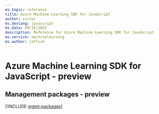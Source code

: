 ```yaml
---
ms.topic: reference
title: Azure Machine Learning SDK for JavaScript
author: xirzec
ms.devlang: javascript
ms.data: 09/16/2022
description: Reference for Azure Machine Learning SDK for JavaScript
ms.service: machinelearning
ms.author: jeffish
---
```

# Azure Machine Learning SDK for JavaScript - preview

## Management packages - preview
[!INCLUDE [mgmt-packages](machine-learning-mgmt-index.md)]